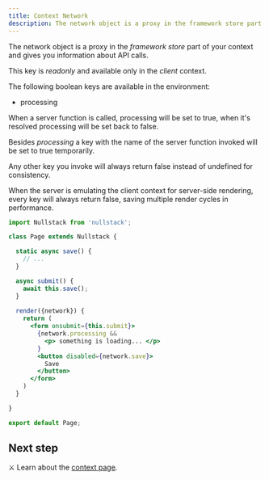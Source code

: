 ```yaml
---
title: Context Network
description: The network object is a proxy in the framework store part of your context and gives you information about API calls
---
```


The network object is a proxy in the *framework store* part of your context and gives you information about API calls.

This key is *readonly* and available only in the *client* context.

The following boolean keys are available in the environment:

- processing

When a server function is called, processing will be set to true, when it's resolved processing will be set back to false.

Besides *processing* a key with the name of the server function invoked will be set to true temporarily.

Any other key you invoke will always return false instead of undefined for consistency.

When the server is emulating the client context for server-side rendering, every key will always return false, saving multiple render cycles in performance.

```jsx
import Nullstack from 'nullstack';

class Page extends Nullstack {

  static async save() {
    // ...
  }

  async submit() {
    await this.save();
  }
 
  render({network}) {
    return (
      <form onsubmit={this.submit}> 
        {network.processing && 
          <p> something is loading... </p>
        }
        <button disabled={network.save}> 
          Save
        </button>
      </form>
    )
  }

}

export default Page;
```

## Next step

⚔ Learn about the [context page](/context-page).